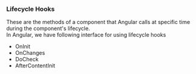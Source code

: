 ### Lifecycle Hooks
These are the methods of a component that Angular calls at specific time during the component's lifecycle.            
In Angular, we have following interface for using lifecycle hooks 
- OnInit
- OnChanges
- DoCheck
- AfterContentInit


